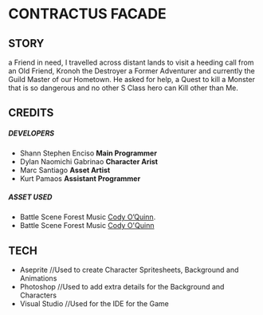 # CONTRACTUS FACADE
## STORY
a Friend in need, I travelled across distant lands to visit a heeding call from an Old Friend, Kronoh the Destroyer a Former Adventurer and currently the Guild Master of our Hometown.
He asked for help, a Quest to kill a Monster that is so dangerous and no other S Class hero can Kill other than Me.

## CREDITS

##### DEVELOPERS
- Shann Stephen Enciso **Main Programmer**
- Dylan Naomichi Gabrinao **Character Arist**
- Marc Santiago **Asset Artist**
- Kurt Pamaos **Assistant Programmer**

##### ASSET USED
- Battle Scene Forest Music [Cody O’Quinn](https://www.youtube.com/watch?v=y7MNEZsRJ5o&list=PLtkjJsGOW8yPVOauP48WCyeq7KARWxD7r&index=13).
- Battle Scene Forest Music [Cody O'Quinn](https://www.youtube.com/watch?v=9VQQ50BKyHQ&list=PLtkjJsGOW8yPVOauP48WCyeq7KARWxD7r&index=19)

## TECH
  - Aseprite //Used to create Character Spritesheets, Background and Animations
  - Photoshop //Used to add extra details for the Background and Characters
  - Visual Studio //Used for the IDE for the Game
